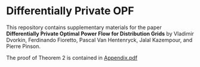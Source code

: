 # Differentially Private OPF

This repository contains supplementary materials for the paper __Differentially Private Optimal Power Flow for Distribution Grids__ by Vladimir Dvorkin, Ferdinando Fioretto, Pascal Van Hentenryck, Jalal Kazempour, and Pierre Pinson.

The proof of Theorem 2 is contained in [Appendix.pdf](https://github.com/wdvorkin/differentially_private_OPF/blob/master/Appendix.pdf)


